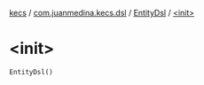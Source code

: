[kecs](../../index.md) / [com.juanmedina.kecs.dsl](../index.md) / [EntityDsl](index.md) / [&lt;init&gt;](./-init-.md)

# &lt;init&gt;

`EntityDsl()`